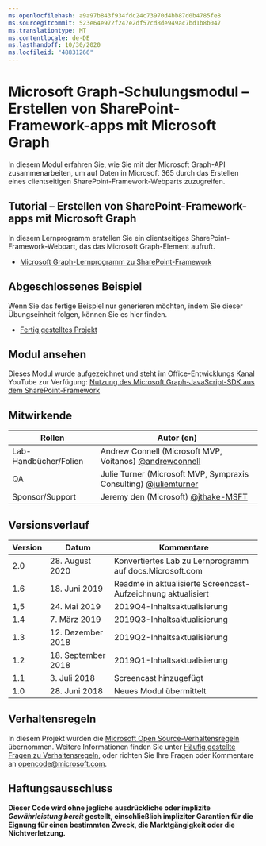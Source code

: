 ```yaml
---
ms.openlocfilehash: a9a97b843f934fdc24c73970d4bb87d0b4785fe8
ms.sourcegitcommit: 523e64e972f247e2df57cd8de949ac7bd1b8b047
ms.translationtype: MT
ms.contentlocale: de-DE
ms.lasthandoff: 10/30/2020
ms.locfileid: "48831266"
---
```

# <a name="microsoft-graph-training-module---build-sharepoint-framework-apps-with-microsoft-graph"></a>Microsoft Graph-Schulungsmodul – Erstellen von SharePoint-Framework-apps mit Microsoft Graph

In diesem Modul erfahren Sie, wie Sie mit der Microsoft Graph-API zusammenarbeiten, um auf Daten in Microsoft 365 durch das Erstellen eines clientseitigen SharePoint-Framework-Webparts zuzugreifen.

## <a name="tutorial---build-sharepoint-framework-apps-with-microsoft-graph"></a>Tutorial – Erstellen von SharePoint-Framework-apps mit Microsoft Graph

In diesem Lernprogramm erstellen Sie ein clientseitiges SharePoint-Framework-Webpart, das das Microsoft Graph-Element aufruft.

- [Microsoft Graph-Lernprogramm zu SharePoint-Framework](https://docs.microsoft.com/graph/tutorials/spfx)

## <a name="completed-sample"></a>Abgeschlossenes Beispiel

Wenn Sie das fertige Beispiel nur generieren möchten, indem Sie dieser Übungseinheit folgen, können Sie es hier finden.

- [Fertig gestelltes Projekt](demo)

## <a name="watch-the-module"></a>Modul ansehen

Dieses Modul wurde aufgezeichnet und steht im Office-Entwicklungs Kanal YouTube zur Verfügung: [Nutzung des Microsoft Graph-JavaScript-SDK aus dem SharePoint-Framework](https://youtu.be/Z0ddMmgTWdQ)

## <a name="contributors"></a>Mitwirkende

|        Rollen         |                                           Autor (en)                                           |
| -------------------- | --------------------------------------------------------------------------------------------- |
| Lab-Handbücher/Folien | Andrew Connell (Microsoft MVP, Voitanos) [@andrewconnell](//github.com/andrewconnell)         |
| QA                   | Julie Turner (Microsoft MVP, Sympraxis Consulting) [@juliemturner](//github.com/juliemturner) |
| Sponsor/Support    | Jeremy den (Microsoft) [@jthake-MSFT](//github.com/jthake-msft)                             |

## <a name="version-history"></a>Versionsverlauf

| Version |        Datum        |                     Kommentare                     |
| ------- | ------------------ | ------------------------------------------------ |
| 2.0     | 28. August 2020    | Konvertiertes Lab zu Lernprogramm auf docs.Microsoft.com  |
| 1.6     | 18. Juni 2019      | Readme in aktualisierte Screencast-Aufzeichnung aktualisiert |
| 1,5     | 24. Mai 2019       | 2019Q4-Inhaltsaktualisierung                           |
| 1.4     | 7. März 2019      | 2019Q3-Inhaltsaktualisierung                           |
| 1.3     | 12. Dezember 2018  | 2019Q2-Inhaltsaktualisierung                           |
| 1.2     | 18. September 2018 | 2019Q1-Inhaltsaktualisierung                           |
| 1.1     | 3. Juli 2018       | Screencast hinzugefügt                                 |
| 1.0     | 28. Juni 2018      | Neues Modul übermittelt                             |

## <a name="code-of-conduct"></a>Verhaltensregeln

In diesem Projekt wurden die [Microsoft Open Source-Verhaltensregeln](https://opensource.microsoft.com/codeofconduct/) übernommen. Weitere Informationen finden Sie unter [Häufig gestellte Fragen zu Verhaltensregeln](https://opensource.microsoft.com/codeofconduct/faq/), oder richten Sie Ihre Fragen oder Kommentare an [opencode@microsoft.com](mailto:opencode@microsoft.com).

## <a name="disclaimer"></a>Haftungsausschluss

**Dieser Code wird ohne jegliche ausdrückliche oder implizite _Gewährleistung bereit_ gestellt, einschließlich impliziter Garantien für die Eignung für einen bestimmten Zweck, die Marktgängigkeit oder die Nichtverletzung.**
